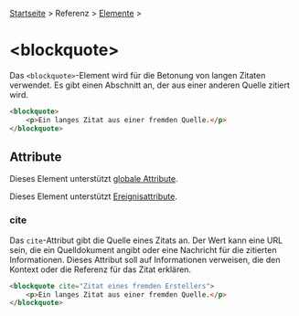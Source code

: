 [Startseite](../../../../) > Referenz > [Elemente](../Elemente_Alphabetisch.md) >

# \<blockquote>

Das `<blockquote>`-Element wird für die Betonung von langen Zitaten verwendet. Es gibt einen Abschnitt an, der aus einer anderen Quelle zitiert wird.

```html
<blockquote>
    <p>Ein langes Zitat aus einer fremden Quelle.</p>
</blockquote>
```

## Attribute

Dieses Element unterstützt [globale Attribute](../Elemente_Alphabetisch.md).

Dieses Element unterstützt [Ereignisattribute](../Ereignisattribute.md).

### cite

Das `cite`-Attribut gibt die Quelle eines Zitats an. Der Wert kann eine URL sein, die ein Quelldokument angibt oder eine Nachricht für die zitierten Informationen. Dieses Attribut soll auf Informationen verweisen, die den Kontext oder die Referenz für das Zitat erklären.

```html
<blockquote cite="Zitat eines fremden Erstellers">
    <p>Ein langes Zitat aus einer fremden Quelle.</p>
</blockquote>
```
